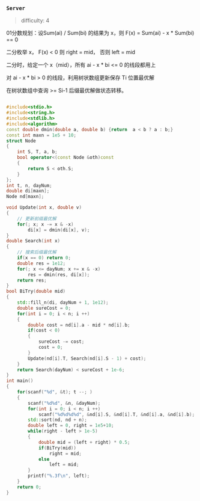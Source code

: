 ### `Server`

> difficulty: 4

01分数规划：设Sum(ai) / Sum(bi)  的结果为 x，则 F(x) = Sum(ai) - x * Sum(bi) == 0

二分枚举 x， F(x) < 0 则 right = mid， 否则 left = mid

二分时，给定一个 x（mid），所有 ai - x * bi <= 0 的线段都用上

对 ai - x * bi > 0 的线段，利用树状数组更新保存 Ti 位置最优解

在树状数组中查询 >= Si-1 后缀最优解做状态转移。

```cpp

#include<stdio.h>
#include<string.h>
#include<stdlib.h>
#include<algorithm>
const double dmin(double a, double b) {return  a < b ? a : b;}
const int maxn = 1e5 + 10;
struct Node
{
    int S, T, a, b;
    bool operator<(const Node &oth)const
    {
        return S < oth.S;
    }
};
int t, n, dayNum;
double di[maxn];
Node nd[maxn];

void Update(int x, double v)
{
    // 更新前缀最优解
    for(; x; x -= x & -x)
        di[x] = dmin(di[x], v);
}
double Search(int x)
{
    // 搜索后缀最优解
    if(x == 0) return 0;
    double res = 1e12;
    for(; x <= dayNum; x += x & -x)
        res = dmin(res, di[x]);
    return res;
}
bool BiTry(double mid)
{
    std::fill_n(di, dayNum + 1, 1e12);
    double sureCost = 0;
    for(int i = 0; i < n; i ++)
    {
        double cost = nd[i].a - mid * nd[i].b;
        if(cost < 0) 
        {
            sureCost -= cost;
            cost = 0;
        }
        Update(nd[i].T, Search(nd[i].S - 1) + cost); 
    }
    return Search(dayNum) < sureCost + 1e-6;
}
int main()
{
    for(scanf("%d", &t); t --; )
    {
        scanf("%d%d", &n, &dayNum);
        for(int i = 0; i < n; i ++)
            scanf("%d%d%d%d", &nd[i].S, &nd[i].T, &nd[i].a, &nd[i].b);
        std::sort(nd, nd + n);
        double left = 0, right = 1e5+10;
        while(right - left > 1e-5)
        {
            double mid = (left + right) * 0.5;
            if(BiTry(mid))
                right = mid;
            else
                left = mid;
        }
        printf("%.3f\n", left);
    }
    return 0;
}
```

